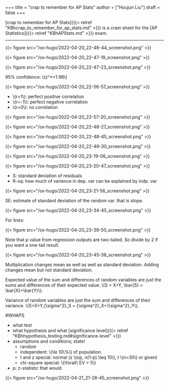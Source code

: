 +++
title = "crap to remember for AP Stats"
author = ["Houjun Liu"]
draft = false
+++

[crap to remember for AP Stats]({{< relref "KBhcrap_to_remember_for_ap_stats.md" >}}) is a cram sheet for the [AP Statistics]({{< relref "KBhAPStats.md" >}}) exam.

---

{{< figure src="/ox-hugo/2022-04-20_22-46-44_screenshot.png" >}}

{{< figure src="/ox-hugo/2022-04-20_22-47-19_screenshot.png" >}}

{{< figure src="/ox-hugo/2022-04-20_22-47-23_screenshot.png" >}}

95% confidence: \\(z^\*=1.96\\)

{{< figure src="/ox-hugo/2022-04-20_22-56-57_screenshot.png" >}}

-   \\(r=1\\): perfect positive correlation
-   \\(r=-1\\): perfect negative correlation
-   \\(r=0\\): no correlation

{{< figure src="/ox-hugo/2022-04-20_22-57-20_screenshot.png" >}}

{{< figure src="/ox-hugo/2022-04-20_22-48-27_screenshot.png" >}}

{{< figure src="/ox-hugo/2022-04-20_22-48-45_screenshot.png" >}}

{{< figure src="/ox-hugo/2022-04-20_22-49-30_screenshot.png" >}}

{{< figure src="/ox-hugo/2022-04-20_23-19-06_screenshot.png" >}}

{{< figure src="/ox-hugo/2022-04-20_23-20-47_screenshot.png" >}}

-   S: standard deviation of residuals
-   R-sq: how much of varience in dep. var can be explained by indp. var

{{< figure src="/ox-hugo/2022-04-20_23-21-56_screenshot.png" >}}

SE: estimate of standard deviation of the random var. that is slope.

{{< figure src="/ox-hugo/2022-04-20_23-34-45_screenshot.png" >}}

For lines:

{{< figure src="/ox-hugo/2022-04-20_23-39-50_screenshot.png" >}}

Note that p value from regression outputs are two-tailed. So divide by 2 if you want a one-tail result.

{{< figure src="/ox-hugo/2022-04-20_23-45-38_screenshot.png" >}}

Multiplication changes mean as well as well as standard deviation. Adding changes mean but not standard deviation.

Expected value of the sum and differences of random variables are just the sums and differences of their expected value. \\(S = X+Y, \bar{S} = \bar{X}+\bar{Y}\\).

Variance of random variables are just the sum and differences of their variance. \\(S=X+Y,{\sigma^2}\_S = {\sigma^2}\_X+{\sigma^2}\_Y\\).

\#WHAPS

-   what test
-   what hypothesis and what [significance level]({{< relref "KBhhypothesis_testing.md#significance-level" >}})
-   assumptions and conditions; state!
    -   random
    -   independent: \\(\le 10\\%\\) of population.
    -   t and z special: normal (z \\(np, n(1-p) \leq 10\\), t \\(n>30\\) or given)
    -   chi-square special: \\(\forall\ EV > 5\\)
-   p: z-statistic that would

{{< figure src="/ox-hugo/2022-04-21_21-28-45_screenshot.png" >}}